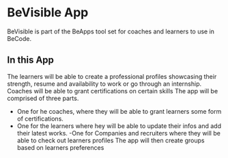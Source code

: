 # BeVisible App

BeVisible is part of the BeApps tool set for coaches and learners to use in BeCode.

## In this App

The learners will be able to create a professional profiles showcasing their strength,
resume and availability to work or go through an internship.
Coaches will be able to grant certifications on certain skills
The app will be comprised of three parts.

- One for he coaches, where they will be able to grant learners some form of certifications.
- One for the learners where hey will be able to update their infos and add their latest
  works.
  -One for Companies and recruiters where they will be able to check out learners profiles
  The app will then create groups based on learners preferences
